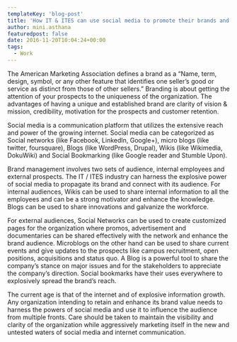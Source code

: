 ```yaml
---
templateKey: 'blog-post'
title: 'How IT & ITES can use social media to promote their brands and influence brand management?'
author: mini.asthana
featuredpost: false
date: 2016-11-20T10:04:24+00:00
tags:
  - Work
---
```

The American Marketing Association defines a brand as a &#8220;Name, term, design, symbol, or any other feature that identifies one seller&#8217;s good or service as distinct from those of other sellers.&#8221; Branding is about getting the attention of your prospects to the uniqueness of the organization. The advantages of having a unique and established brand are clarity of vision & mission, credibility, motivation for the prospects and customer retention.

Social media is a communication platform that utilizes the extensive reach and power of the growing internet. Social media can be categorized as Social networks (like Facebook, LinkedIn, Google+), micro blogs (like twitter, foursquare), Blogs (like WordPress, Drupal), Wikis (like Wikimedia, DokuWiki) and Social Bookmarking (like Google reader and Stumble Upon).

Brand management involves two sets of audience, internal employees and external prospects. The IT / ITES industry can harness the explosive power of social media to propagate its brand and connect with its audience. For internal audiences, Wikis can be used to share internal information to all the employees and can be a strong motivator and enhance the knowledge. Blogs can be used to share innovations and galvanize the workforce.

For external audiences, Social Networks can be used to create customized pages for the organization where promos, advertisement and documentaries can be shared effectively with the network and enhance the brand audience. Microblogs on the other hand can be used to share current events and give updates to the prospects like campus recruitment, open positions, acquisitions and status quo. A Blog is a powerful tool to share the company’s stance on major issues and for the stakeholders to appreciate the company’s direction. Social bookmarks have their uses everywhere to explosively spread the brand’s reach.

The current age is that of the internet and of explosive information growth. Any organization intending to retain and enhance its brand value needs to harness the powers of social media and use it to influence the audience from multiple fronts. Care should be taken to maintain the visibility and clarity of the organization while aggressively marketing itself in the new and untested waters of social media and internet communication.